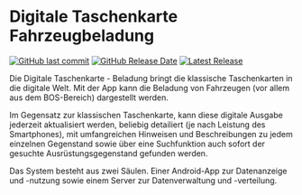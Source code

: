 # Digitale Taschenkarte Fahrzeugbeladung 

[![GitHub last commit](https://img.shields.io/github/last-commit/firesoft-de/Digitale-Taschenkarte-Fahrzeugbeladung.svg)]()
[![GitHub Release Date](https://img.shields.io/github/release-date/firesoft-de/Digitale-Taschenkarte-Fahrzeugbeladung.svg)]()
[![Latest Release](https://img.shields.io/github/release/firesoft-de/Digitale-Taschenkarte-Fahrzeugbeladung.svg)](https://github.com/firesoft-de/Digitale-Taschenkarte-Fahrzeugbeladung/releases)

Die Digitale Taschenkarte - Beladung bringt die klassische Taschenkarten in die digitale Welt. Mit der App kann die Beladung von Fahrzeugen (vor allem aus dem BOS-Bereich) dargestellt werden.

Im Gegensatz zur klassischen Taschenkarte, kann diese digitale Ausgabe jederzeit aktualisiert werden, beliebig detailiert (je nach Leistung des Smartphones), mit umfangreichen Hinweisen und Beschreibungen zu jedem einzelnen Gegenstand sowie über eine Suchfunktion auch sofort der gesuchte Ausrüstungsgegenstand gefunden werden.

Das System besteht aus zwei Säulen. Einer Android-App zur Datenanzeige und -nutzung sowie einem Server zur Datenverwaltung und -verteilung. 
